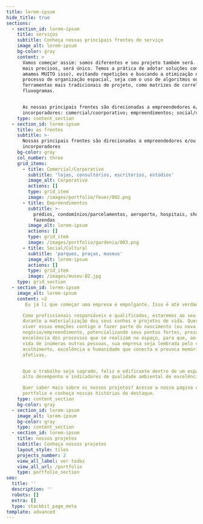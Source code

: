 ```yaml
---
title: lorem-ipsum
hide_title: true
sections:
  - section_id: lorem-ipsum
    title: serviços
    subtitle: Conheça nossas principais frentes de serviço
    image_alt: lorem-ipsum
    bg-color: gray
    content: >
      Vamos começar assim: somos diferentes e seu projeto também será. Sendo
      mais precisos, será único. Temos a prática de adotar soluções complexas (e
      amamos MUITO isso), evitando repetições e buscando a otimização no
      processo de organização espacial, seja com o uso de algoritmos ou outras
      ferramentas mais tradicionais de projeto, como matrizes de correlação e
      fluxogramas.


      As nossas principais frentes são direcionadas a empreendedores e/ou
      incorporadores: comercial/coorporativo; empreendimentos; social/cultural.
    type: content_section
  - section_id: lorem-ipsum
    title: as frentes
    subtitle: >-
      Nossas principais frentes são direcionadas a empreendedores e/ou
      incorporadores
    bg-color: gray
    col_number: three
    grid_items:
      - title: Comercial/Corporativo
        subtitle: 'lojas, consultórios, escritórios, estúdios'
        image_alt: Corporativo
        actions: []
        type: grid_item
        image: /images/portfolio/feuer/002.png
      - title: Empreendimentos
        subtitle: >-
          prédios, condomínios/parcelamentos, aeroporto, hospitais, shoppings,
          fazendas
        image_alt: lorem-ipsum
        actions: []
        type: grid_item
        image: /images/portfolio/gardenia/003.png
      - title: Social/Cultural
        subtitle: 'parques, praças, museus'
        image_alt: lorem-ipsum
        actions: []
        type: grid_item
        image: /images/museu-02.jpg
    type: grid_section
  - section_id: lorem-ipsum
    image_alt: lorem-ipsum
    content: >2
       Eu já li que começar uma empresa é empolgante. Isso é até verdade, mas com a empolgação vem muita ansiedade, preocupações, contas e escolhas difíceis. Precisamos sentirmo-nos seguros e amparados para desfrutarmos desse momento e, o mais importante, construir raízes fortes para crescer, desenvolvendo todo nosso potencial para perdurarmos mesmo durante as crises. Elas virão (aceita que dói menos).

      Como profissionais responsáveis e qualificados, estaremos ao seu lado
      durante a materialização dos seus sonhos e projetos de vida. Queremos
      viver essas emoções contigo e fazer parte do nascimento (ou nova fase) do
      negócio/empreendimento, potencializando seus pontos fortes, prezando a
      excelência dos processos que se realizam no espaço, para que, ao entrar na
      vida de inúmeras outras pessoas, sua empresa seja lembrada pelo conforto,
      acolhimento, excelência e humanidade que conecta e provoca memórias
      afetivas.


      Que o trabalho seja sagrado, feliz e edificante dentro de um espaço de
      alto desempenho e indicadores de qualidade ambiental de excelência.

      Quer saber mais sobre os nossos projetos? Acesse a nossa página de
      portfolio e conheça nossas histórias de destaque.
    type: content_section
    bg-color: gray
  - section_id: lorem-ipsum
    image_alt: lorem-ipsum
    bg-color: gray
    type: content_section
  - section_id: lorem-ipsum
    title: nossos projetos
    subtitle: Conheça nossos projetos
    layout_style: tiles
    projects_number: 2
    view_all_label: ver todos
    view_all_url: /portfolio
    type: portfolio_section
seo:
  title: ''
  description: ''
  robots: []
  extra: []
  type: stackbit_page_meta
template: advanced
---
```

